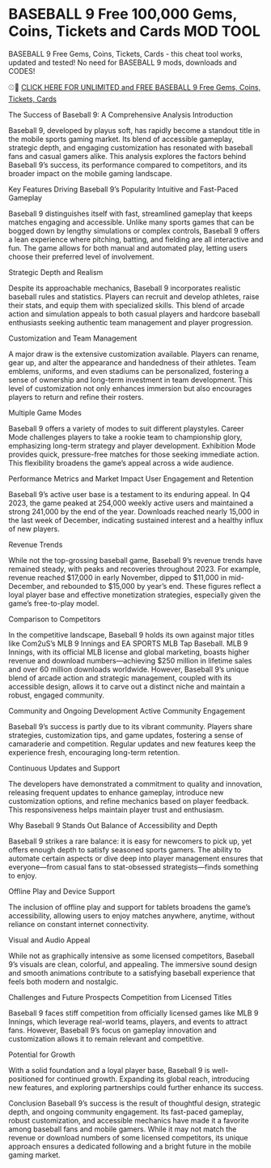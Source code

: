 # BASEBALL 9 Free 100,000 Gems, Coins, Tickets and Cards MOD TOOL

BASEBALL 9 Free Gems, Coins, Tickets, Cards - this cheat tool works, updated and tested! No need for BASEBALL 9 mods, downloads and CODES!

⚾️🧢 <a href="https://rebrand.ly/baseball9mod">CLICK HERE FOR UNLIMITED and FREE BASEBALL 9 Free Gems, Coins, Tickets, Cards</a>

The Success of Baseball 9: A Comprehensive Analysis
Introduction

Baseball 9, developed by playus soft, has rapidly become a standout title in the mobile sports gaming market. Its blend of accessible gameplay, strategic depth, and engaging customization has resonated with baseball fans and casual gamers alike. This analysis explores the factors behind Baseball 9’s success, its performance compared to competitors, and its broader impact on the mobile gaming landscape.

Key Features Driving Baseball 9’s Popularity
Intuitive and Fast-Paced Gameplay

Baseball 9 distinguishes itself with fast, streamlined gameplay that keeps matches engaging and accessible. Unlike many sports games that can be bogged down by lengthy simulations or complex controls, Baseball 9 offers a lean experience where pitching, batting, and fielding are all interactive and fun. The game allows for both manual and automated play, letting users choose their preferred level of involvement.

Strategic Depth and Realism

Despite its approachable mechanics, Baseball 9 incorporates realistic baseball rules and statistics. Players can recruit and develop athletes, raise their stats, and equip them with specialized skills. This blend of arcade action and simulation appeals to both casual players and hardcore baseball enthusiasts seeking authentic team management and player progression.

Customization and Team Management

A major draw is the extensive customization available. Players can rename, gear up, and alter the appearance and handedness of their athletes. Team emblems, uniforms, and even stadiums can be personalized, fostering a sense of ownership and long-term investment in team development. This level of customization not only enhances immersion but also encourages players to return and refine their rosters.

Multiple Game Modes

Baseball 9 offers a variety of modes to suit different playstyles. Career Mode challenges players to take a rookie team to championship glory, emphasizing long-term strategy and player development. Exhibition Mode provides quick, pressure-free matches for those seeking immediate action. This flexibility broadens the game’s appeal across a wide audience.

Performance Metrics and Market Impact
User Engagement and Retention

Baseball 9’s active user base is a testament to its enduring appeal. In Q4 2023, the game peaked at 254,000 weekly active users and maintained a strong 241,000 by the end of the year. Downloads reached nearly 15,000 in the last week of December, indicating sustained interest and a healthy influx of new players.

Revenue Trends

While not the top-grossing baseball game, Baseball 9’s revenue trends have remained steady, with peaks and recoveries throughout 2023. For example, revenue reached $17,000 in early November, dipped to $11,000 in mid-December, and rebounded to $15,000 by year’s end. These figures reflect a loyal player base and effective monetization strategies, especially given the game’s free-to-play model.

Comparison to Competitors

In the competitive landscape, Baseball 9 holds its own against major titles like Com2uS’s MLB 9 Innings and EA SPORTS MLB Tap Baseball. MLB 9 Innings, with its official MLB license and global marketing, boasts higher revenue and download numbers—achieving $250 million in lifetime sales and over 60 million downloads worldwide. However, Baseball 9’s unique blend of arcade action and strategic management, coupled with its accessible design, allows it to carve out a distinct niche and maintain a robust, engaged community.

Community and Ongoing Development
Active Community Engagement

Baseball 9’s success is partly due to its vibrant community. Players share strategies, customization tips, and game updates, fostering a sense of camaraderie and competition. Regular updates and new features keep the experience fresh, encouraging long-term retention.

Continuous Updates and Support

The developers have demonstrated a commitment to quality and innovation, releasing frequent updates to enhance gameplay, introduce new customization options, and refine mechanics based on player feedback. This responsiveness helps maintain player trust and enthusiasm.

Why Baseball 9 Stands Out
Balance of Accessibility and Depth

Baseball 9 strikes a rare balance: it is easy for newcomers to pick up, yet offers enough depth to satisfy seasoned sports gamers. The ability to automate certain aspects or dive deep into player management ensures that everyone—from casual fans to stat-obsessed strategists—finds something to enjoy.

Offline Play and Device Support

The inclusion of offline play and support for tablets broadens the game’s accessibility, allowing users to enjoy matches anywhere, anytime, without reliance on constant internet connectivity.

Visual and Audio Appeal

While not as graphically intensive as some licensed competitors, Baseball 9’s visuals are clean, colorful, and appealing. The immersive sound design and smooth animations contribute to a satisfying baseball experience that feels both modern and nostalgic.

Challenges and Future Prospects
Competition from Licensed Titles

Baseball 9 faces stiff competition from officially licensed games like MLB 9 Innings, which leverage real-world teams, players, and events to attract fans. However, Baseball 9’s focus on gameplay innovation and customization allows it to remain relevant and competitive.

Potential for Growth

With a solid foundation and a loyal player base, Baseball 9 is well-positioned for continued growth. Expanding its global reach, introducing new features, and exploring partnerships could further enhance its success.

Conclusion
Baseball 9’s success is the result of thoughtful design, strategic depth, and ongoing community engagement. Its fast-paced gameplay, robust customization, and accessible mechanics have made it a favorite among baseball fans and mobile gamers. While it may not match the revenue or download numbers of some licensed competitors, its unique approach ensures a dedicated following and a bright future in the mobile gaming market.
